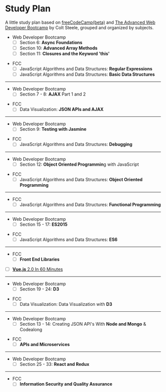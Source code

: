 # Study Plan
A little study plan based on [freeCodeCamp(beta)](https://beta.freecodecamp.org/) and [The Advanced Web Developer Bootcamp](https://www.udemy.com/the-advanced-web-developer-bootcamp/) by Colt Steele, grouped and organized by subjects.

- Web Developer Bootcamp
  - [ ] Section 6: **Async Foundations**
  - [ ] Section 10: **Advanced Array Methods**
  - [ ] Section 11: **Closures and the Keyword 'this'**
* FCC
  * [ ] JavaScript Algorithms and Data Structures: **Regular Expressions**
  * [ ] JavaScript Algorithms and Data Structures: **Basic Data Structures**
---
- Web Developer Bootcamp
  - [ ] Section 7 - 8: **AJAX** Part 1 and 2
* FCC
  * [ ] Data Visualization: **JSON APIs and AJAX**
---
- Web Developer Bootcamp
  - [ ] Section 9: **Testing with Jasmine**
* FCC
  * [ ] JavaScript Algorithms and Data Structures: **Debugging**
---
- Web Developer Bootcamp
  - [ ] Section 12: **Object Oriented Programmin**g with JavaScript
* FCC
  * [ ] JavaScript Algorithms and Data Structures: **Object Oriented Programming**
---
* FCC
  * [ ] JavaScript Algorithms and Data Structures: **Functional Programming**
---
- Web Developer Bootcamp
  - [ ] Section 15 - 17: **ES2015**
* FCC
  * [ ] JavaScript Algorithms and Data Structures: **ES6**
---
* FCC
  * [ ] **Front End Libraries**
+ [ ] [**Vue.js** 2.0 In 60 Minutes](https://www.youtube.com/watch?v=z6hQqgvGI4Y)
---
- Web Developer Bootcamp
  - [ ] Section 19 - 24: **D3**
* FCC
  * [ ] Data Visualization: Data Visualization with **D3**
---
- Web Developer Bootcamp
  - [ ] Section 13 - 14: Creating JSON API's With **Node and Mongo** & Codealong
* FCC
  * [ ] **APIs and Microservices**
---
- Web Developer Bootcamp
  - [ ] Section 25 - 33: **React and Redux**
---
* FCC
  * [ ] **Information Security and Quality Assurance**
